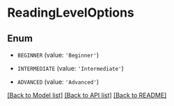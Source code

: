 # ReadingLevelOptions


## Enum

* `BEGINNER` (value: `'Beginner'`)

* `INTERMEDIATE` (value: `'Intermediate'`)

* `ADVANCED` (value: `'Advanced'`)

[[Back to Model list]](../README.md#documentation-for-models) [[Back to API list]](../README.md#documentation-for-api-endpoints) [[Back to README]](../README.md)


